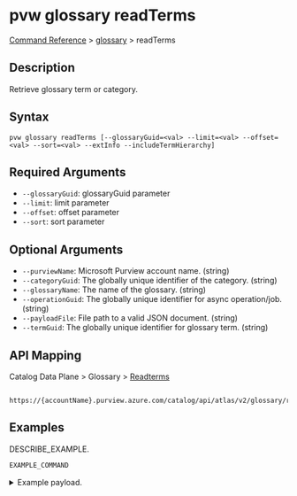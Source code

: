 # pvw glossary readTerms
[Command Reference](../../../README.md#command-reference) > [glossary](./main.md) > readTerms

## Description
Retrieve glossary term or category.

## Syntax
```
pvw glossary readTerms [--glossaryGuid=<val> --limit=<val> --offset=<val> --sort=<val> --extInfo --includeTermHierarchy]
```

## Required Arguments
- `--glossaryGuid`: glossaryGuid parameter
- `--limit`: limit parameter
- `--offset`: offset parameter
- `--sort`: sort parameter

## Optional Arguments
- `--purviewName`: Microsoft Purview account name. (string)
- `--categoryGuid`: The globally unique identifier of the category. (string)
- `--glossaryName`: The name of the glossary. (string)
- `--operationGuid`: The globally unique identifier for async operation/job. (string)
- `--payloadFile`: File path to a valid JSON document. (string)
- `--termGuid`: The globally unique identifier for glossary term. (string)

## API Mapping
Catalog Data Plane > Glossary > [Readterms]()
```
 https://{accountName}.purview.azure.com/catalog/api/atlas/v2/glossary/readTerms
```

## Examples
DESCRIBE_EXAMPLE.
```powershell
EXAMPLE_COMMAND
```
<details><summary>Example payload.</summary>
<p>

```json
PASTE_JSON_HERE
```
</p>
</details>